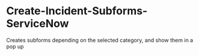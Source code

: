 # Create-Incident-Subforms-ServiceNow
Creates subforms depending on the selected category, and show them in a pop up
